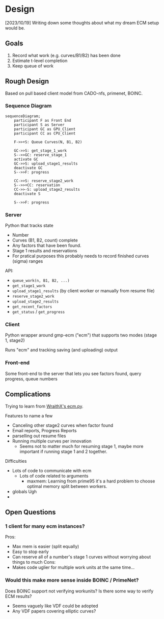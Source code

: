 # Design

[2023/10/19] Writing down some thoughts about what my dream ECM setup would be.


## Goals

1. Record what work (e.g. curves/B1/B2) has been done
1. Estimate t-level completion
1. Keep queue of work

## Rough Design

Based on pull based client model from CADO-nfs, primenet, BOINC.

### Sequence Diagram


```mermaid
sequenceDiagram;
    participant F as Front End
    participant S as Server
    participant GC as GPU_Client
    participant CC as CPU_Client

    F->>+S: Queue Curves(N, B1, B2)

    GC->>S: get_stage_1_work
    S-->>GC: reserve_stage_1
    activate GC
    GC->>S: upload_stage1_results
    deactivate GC
    S-->>F: progress

    CC->>S: reserve_stage2_work
    S-->>+CC: reservation
    CC->>-S: upload_stage2_results
    deactivate S

    S-->>F: progress
```

### Server

Python that tracks state

* Number
* Curves (B1, B2, count) complete
* Any factors that have been found.
* Stage 1 results and reservations
* For pratical purposes this probably needs to record finished curves (sigma) ranges

API:

* `queue_work(n, B1, B2, ...)`
* `get_stage1_work`
* `upload_stage1_results` (by client worker or manually from resume file)
* `reserve_stage2_work`
* `upload_stage2_results`
* `get_recent_factors`
* `get_status` / `get_progress`

### Client

Python wrapper around gmp-ecm ("ecm") that supports two modes (stage 1, stage2)

Runs "ecm" and tracking saving (and uploading) output

### Front-end

Some front-end to the server that lets you see factors found, query progress, queue numbers

## Complications

Trying to learn from [WraithX's ecm.py](https://www.mersenneforum.org/showthread.php?t=15508).

Features to name a few

* Canceling other stage2 curves when factor found
* Email reports, Progress Reports
* parselling out resume files
* Running multiple curves per innovation
  * Seems not to matter much for resuming stage 1, maybe more important if running stage 1 and 2 together.

Difficulties

* Lots of code to communicate with ecm
  * Lots of code related to arguments
    * maxmem: Learning from prime95 it's a hard problem to choose optimal memory split between workers.
* globals Ugh
*


## Open Questions

### 1 client for many ecm instances?

Pros:
  * Max mem is easier (split equally)
  * Easy to stop early
  * Can reserve all of a number's stage 1 curves without worrying about things to much
Cons:
  * Makes code uglier for multiple work units at the same time...

### Would this make more sense inside BOINC / PrimeNet?

Does BOINC support not verifying workunits?
Is there some way to verify ECM results?
  * Seems vaguely like VDF could be adopted
  * Any VDF papers covering elliptic curves?
